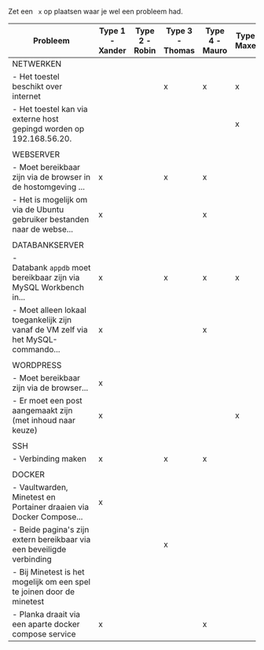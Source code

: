 
Zet een ` x`  op plaatsen waar je wel een probleem had.

| **Probleem**                                                                      | Type 1 -<br>Xander | Type 2 -<br>Robin | Type 3 -<br>Thomas | Type 4 -<br>Mauro | Type 5 -<br>Maxence |
| --------------------------------------------------------------------------------- | ------------------ | ----------------- | ------------------ | ----------------- | ------------------- |
| NETWERKEN                                                                         |                    |                   |                    |                   |                     |
| - Het toestel beschikt over internet                                              |                    |                   | x                  | x                 | x                   |
| - Het toestel kan via externe host gepingd worden op 192.168.56.20.               |                    |                   |                    |                   | x                   |
|                                                                                   |                    |                   |                    |                   |                     |
| WEBSERVER                                                                         |                    |                   |                    |                   |                     |
| - Moet bereikbaar zijn via de browser in de hostomgeving ...                      | x                  |                   | x                  | x                 |                     |
| - Het is mogelijk om via de Ubuntu gebruiker bestanden naar de webse...           | x                  |                   |                    | x                 |                     |
|                                                                                   |                    |                   |                    |                   |                     |
| DATABANKSERVER                                                                    |                    |                   |                    |                   |                     |
| - Databank `appdb` moet bereikbaar zijn via MySQL Workbench in...                 | x                  |                   | x                  | x                 | x                   |
| - Moet alleen lokaal toegankelijk zijn vanaf de VM zelf via het MySQL-commando... | x                  |                   |                    | x                 |                     |
|                                                                                   |                    |                   |                    |                   |                     |
| WORDPRESS                                                                         |                    |                   |                    |                   |                     |
| - Moet bereikbaar zijn via de browser...                                          | x                  |                   |                    |                   |                     |
| - Er moet een post aangemaakt zijn (met inhoud naar keuze)                        | x                  |                   |                    |                   | x                   |
|                                                                                   |                    |                   |                    |                   |                     |
| SSH                                                                               |                    |                   |                    |                   |                     |
| - Verbinding maken                                                                | x                  |                   | x                  | x                 |                     |
|                                                                                   |                    |                   |                    |                   |                     |
| DOCKER                                                                            |                    |                   |                    |                   |                     |
| - Vaultwarden, Minetest en Portainer draaien via Docker Compose...                | x                  |                   |                    |                   |                     |
| - Beide pagina's zijn extern bereikbaar via een beveiligde verbinding             |                    |                   | x                  |                   |                     |
| - Bij Minetest is het mogelijk om een spel te joinen door de minetest             |                    |                   |                    |                   |                     |
| - Planka draait via een aparte docker compose service                             | x                  |                   |                    | x                 |                     |
